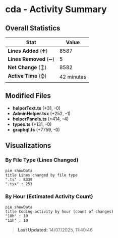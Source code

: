 # cda - Activity Summary 

## Overall Statistics

| Stat                   | Value                                                             |
| ---------------------- | ----------------------------------------------------------------- |
| **Lines Added** (➕)   | 8587                                          |
| **Lines Removed** (➖) | 5                                        |
| **Net Change** (↕)    | 8582                |
| **Active Time** (⌚)   | 42 minutes |


## Modified Files
- **helperText.ts** (+31, -0)
- **AdminHelper.tsx** (+252, -1)
- **helperPanels.ts** (+414, -4)
- **types.ts** (+131, -0)
- **graphql.ts** (+7759, -0)

## Visualizations

### By File Type (Lines Changed)

```mermaid
pie showData
title Lines changed by file type
".ts" : 8339
".tsx" : 253
```

### By Hour (Estimated Activity Count)

```mermaid
pie showData
title Coding activity by hour (count of changes)
"10h" : 10
"11h" : 10
```


> **Last Updated:** 14/07/2025, 11:40:46